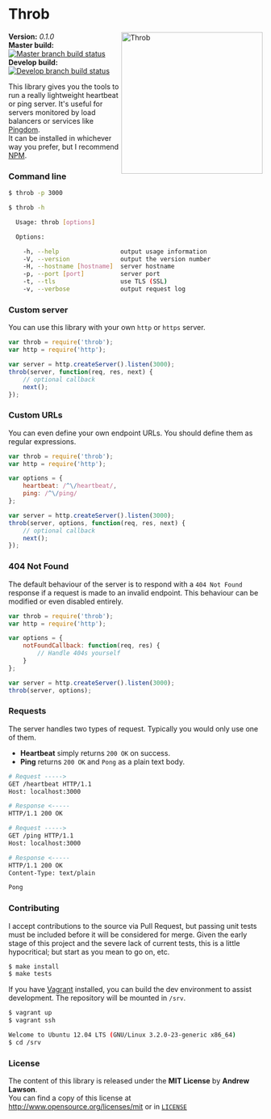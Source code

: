 # Throb #

<img src="http://stream1.gifsoup.com/view2/3611809/heartbeat-o.gif" alt="Throb" align="right" width=280/>

**Version:** *0.1.0*<br/>
**Master build:** [![Master branch build status][travis-master]][travis]<br/>
**Develop build:** [![Develop branch build status][travis-develop]][travis]


This library gives you the tools to run a really lightweight heartbeat or ping server.
It's useful for servers monitored by load balancers or services like [Pingdom][pingdom].<br/>
It can be installed in whichever way you prefer, but I recommend [NPM][npm].


### Command line ###
```bash
$ throb -p 3000
```
```bash
$ throb -h

  Usage: throb [options]

  Options:

    -h, --help                 output usage information
    -V, --version              output the version number
    -H, --hostname [hostname]  server hostname
    -p, --port [port]          server port
    -t, --tls                  use TLS (SSL)
    -v, --verbose              output request log
```


### Custom server ###
You can use this library with your own `http` or `https` server.

```js
var throb = require('throb');
var http = require('http');

var server = http.createServer().listen(3000);
throb(server, function(req, res, next) {
    // optional callback
    next();
});
```


### Custom URLs ###
You can even define your own endpoint URLs. You should define them as regular expressions.

```js
var throb = require('throb');
var http = require('http');

var options = {
    heartbeat: /^\/heartbeat/,
    ping: /^\/ping/
};

var server = http.createServer().listen(3000);
throb(server, options, function(req, res, next) {
    // optional callback
    next();
});
```


### 404 Not Found ###
The default behaviour of the server is to respond with a `404 Not Found` response
if a request is made to an invalid endpoint. This behaviour can be modified or even disabled entirely.
```js
var throb = require('throb');
var http = require('http');

var options = {
    notFoundCallback: function(req, res) {
        // Handle 404s yourself
    }
};

var server = http.createServer().listen(3000);
throb(server, options);
```


### Requests ###
The server handles two types of request. Typically you would only use one of them.
 - **Heartbeat** simply returns `200 OK` on success.
 - **Ping** returns `200 OK` and `Pong` as a plain text body.

```bash
# Request ----->
GET /heartbeat HTTP/1.1
Host: localhost:3000

# Response <-----
HTTP/1.1 200 OK
```

```bash
# Request ----->
GET /ping HTTP/1.1
Host: localhost:3000

# Response <-----
HTTP/1.1 200 OK
Content-Type: text/plain

Pong
```


### Contributing ###
I accept contributions to the source via Pull Request,
but passing unit tests must be included before it will be considered for merge.
Given the early stage of this project and the severe lack of current tests,
this is a little hypocritical; but start as you mean to go on, etc.
```bash
$ make install
$ make tests
```

If you have [Vagrant][vagrant] installed, you can build the dev environment to assist development.
The repository will be mounted in `/srv`.
```bash
$ vagrant up
$ vagrant ssh

Welcome to Ubuntu 12.04 LTS (GNU/Linux 3.2.0-23-generic x86_64)
$ cd /srv
```


### License ###
The content of this library is released under the **MIT License** by **Andrew Lawson**.<br/>
You can find a copy of this license at http://www.opensource.org/licenses/mit or in [`LICENSE`][license]


<!-- Links -->
[travis]:         https://travis-ci.org/adlawson/throb
[travis-develop]: https://travis-ci.org/adlawson/throb.png?branch=develop
[travis-master]:  https://travis-ci.org/adlawson/throb.png?branch=master
[npm]:            https://npmjs.org/package/throb
[vagrant]:        http://vagrantup.com
[license]:        /LICENSE
[pingdom]:        https://www.pingdom.com
[expressjs]:      http://expressjs.com
[hapi]:           http://hapijs.com
